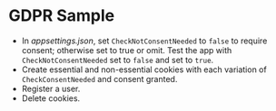 # GDPR Sample

* In *appsettings.json*, set `CheckNotConsentNeeded` to `false` to require consent; otherwise set to true or omit. Test the app with `CheckNotConsentNeeded` set to `false` and set to `true`.
* Create essential and non-essential cookies with each variation of `CheckConsentNeeded` and consent granted.
* Register a user.
* Delete cookies.
